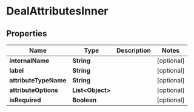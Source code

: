 
# DealAttributesInner

## Properties
Name | Type | Description | Notes
------------ | ------------- | ------------- | -------------
**internalName** | **String** |  |  [optional]
**label** | **String** |  |  [optional]
**attributeTypeName** | **String** |  |  [optional]
**attributeOptions** | **List&lt;Object&gt;** |  |  [optional]
**isRequired** | **Boolean** |  |  [optional]



